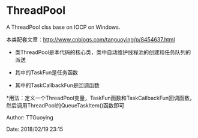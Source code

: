 # ThreadPool

A ThreadPool clss base on IOCP on Windows.

本类配套文章：http://www.cnblogs.com/tanguoying/p/8454637.html

* 类ThreadPool是本代码的核心类，类中自动维护线程池的创建和任务队列的派送

* 其中的TaskFun是任务函数

* 其中的TaskCallbackFun是回调函数

*用法：定义一个ThreadPool变量，TaskFun函数和TaskCallbackFun回调函数，然后调用ThreadPool的QueueTaskItem()函数即可

Author: TTGuoying

Date: 2018/02/19 23:15
